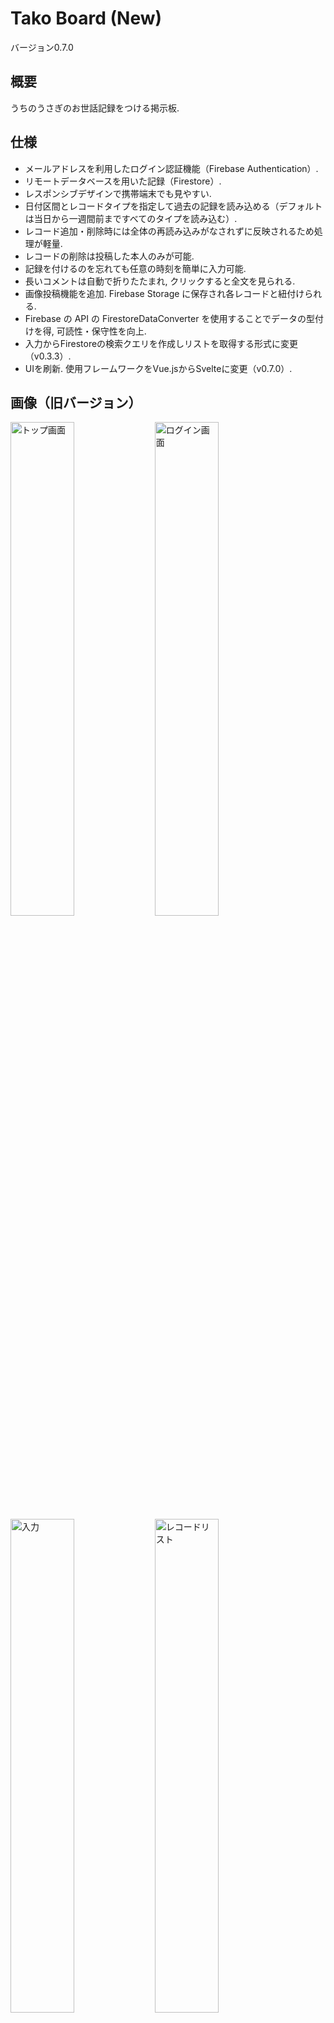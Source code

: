 # Tako Board (New)

バージョン0.7.0

## 概要

うちのうさぎのお世話記録をつける掲示板.

## 仕様

- メールアドレスを利用したログイン認証機能（Firebase Authentication）.
- リモートデータベースを用いた記録（Firestore）.
- レスポンシブデザインで携帯端末でも見やすい.
- 日付区間とレコードタイプを指定して過去の記録を読み込める（デフォルトは当日から一週間前まですべてのタイプを読み込む）.
- レコード追加・削除時には全体の再読み込みがなされずに反映されるため処理が軽量.
- レコードの削除は投稿した本人のみが可能.
- 記録を付けるのを忘れても任意の時刻を簡単に入力可能.
- 長いコメントは自動で折りたたまれ, クリックすると全文を見られる.
- 画像投稿機能を追加. Firebase Storage に保存され各レコードと紐付けられる.
- Firebase の API の FirestoreDataConverter を使用することでデータの型付けを得, 可読性・保守性を向上.
- 入力からFirestoreの検索クエリを作成しリストを取得する形式に変更（v0.3.3）.
- UIを刷新. 使用フレームワークをVue.jsからSvelteに変更（v0.7.0）.

## 画像（旧バージョン）

<p>
<img alt="トップ画面" src="https://user-images.githubusercontent.com/38373453/172039350-6e398f0c-c1f2-4e0c-ad02-fa18ffcf6862.jpg" width="45%">
<img alt="ログイン画面" src="https://user-images.githubusercontent.com/38373453/172039382-ece9ce18-8dbc-4311-806a-63aeceb807a6.jpg" width="45%">
<img alt="入力" src="https://user-images.githubusercontent.com/38373453/172039496-e5a79720-543e-4283-8a9f-8bbe4af1aae4.jpg" width="45%">
<img alt="レコードリスト" src="https://user-images.githubusercontent.com/38373453/172039458-2f4b2fbd-e42c-4717-936e-9b453fa8c0f9.jpg" width="45%">
</p>

## 画像（新バージョン）

<p>
<img alt="トップ画面" src="https://user-images.githubusercontent.com/38373453/215893175-af18d8cd-bc93-4445-b1ef-553688af9e3f.PNG" width="45%">
<img alt="ログイン画面" src="https://user-images.githubusercontent.com/38373453/215893172-bbc2556d-c915-4fe5-9d14-9c93a8400737.jpg" width="45%">
<img alt="入力" src="https://user-images.githubusercontent.com/38373453/215893168-166e62e4-692b-4284-932c-75308566b479.PNG" width="45%">
<img alt="レコードリスト" src="https://user-images.githubusercontent.com/38373453/215893163-5ac237cc-5497-462a-be8a-708d92edae8c.jpg" width="45%">
</p>

## 使用技術

v0.5.0まで：

- Firebase（Firestore, Authentication, Storage）
- Vue.js 3（Composition API）
- Typescript
- SCSS

v0.7.0以降：

- Firebase（Firestore, Authentication, Storage）
- SvelteKit
- Typescript

## 注意

- 家族専用なので現在新規登録等は不可能.
- 旧Tako Boardのリポジトリは[ここ](https://github.com/littleIkawa/tako_board_easy_app).
Firebaseの設定は完全に同一.
- `yarn create svelte`はNodeのバージョンが17.xでないと動かない.
しかし, SveltekitはNodeバージョンが19.xでないと`yarn install`で弾かれる.
そのため`nodenv`で上のディレクトリは`17.0.1`にし, このリポジトリのルートで`19.3.0`にしている.
- `yarn install`で作られるデフォルト状態の`.prettierrc`で指定されたルールでは, スペースではなくタブを使うなど好きじゃないルールが多かった.
そのため最初のコミットよりも前に, それらのルールを消去し, 全ファイルのタブ文字をスペース2個に置き換える作業をしている.
- `vite.config.js`と`tsconfig.json`におけるエイリアス解決設定もデフォルトでは含まれていない.

## 更新履歴

- 2021/11/03：開発開始（[旧リポジトリ](https://github.com/littleIkawa/tako_board_easy_app)）。
- 2021/11/09：初版v0.1.0公開。
- 2022/02/20：任意時刻入力機能やコメントの折りたたみ機能を追加してv0.2.0を公開。
- 2022/06/08：写真アップロード機能等を追加しv0.3.0を公開。
- 2022/06/09：コードのリファクタリングと最適化を行ったv0.3.1を公開。
- 2022/06/21：年表記を削除（v0.3.2）。
- 2022/07/30：レコード検索機能を追加（v0.3.3）。
- 2022/08/08：デザインを大幅に変更し、v0.4.0を公開。
- 2023/01/18：UIを刷新。機能は変わっていないが、開発に用いたフレームワークも変更した（Vue.jsからSvelte）。シングルページアプリケーションではなくなり、CSSフレームワークの使用をやめた（v0.7.0とする）。
- 2023/01/19：ファイルアップローダーの不具合を修正（v0.7.1）。
